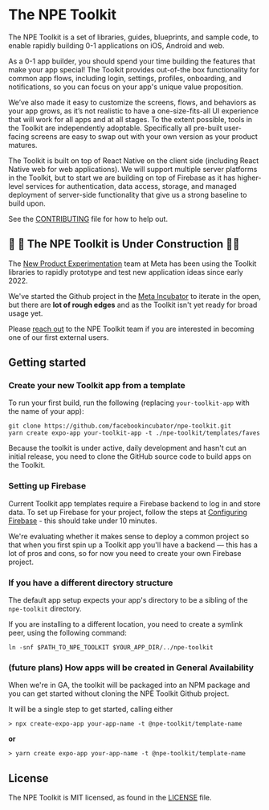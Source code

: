 # The NPE Toolkit

The NPE Toolkit is a set of libraries, guides, blueprints, and sample code, to
enable rapidly building 0-1 applications on iOS, Android and web.

As a 0-1 app builder, you should spend your time building the features that make
your app special! The Toolkit provides out-of-the box functionality for common
app flows, including login, settings, profiles, onboarding, and notifications,
so you can focus on your app's unique value proposition.

We’ve also made it easy to customize the screens, flows, and behaviors as your
app grows, as it’s not realistic to have a one-size-fits-all UI experience that
will work for all apps and at all stages. To the extent possible, tools in the
Toolkit are independently adoptable. Specifically all pre-built user-facing
screens are easy to swap out with your own version as your product matures.

The Toolkit is built on top of React Native on the client side (including React
Native web for web applications). We will support multiple server platforms in
the Toolkit, but to start we are building on top of Firebase as it has
higher-level services for authentication, data access, storage, and managed
deployment of server-side functionality that give us a strong baseline to build
upon.

See the [CONTRIBUTING](CONTRIBUTING.md) file for how to help out.

## 🚧 🚧 The NPE Toolkit is Under Construction 🚧🚧

The [New Product Experimentation](https://npe.fb.com) team at Meta has been
using the Toolkit libraries to rapidly prototype and test new application ideas
since early 2022.

We've started the Github project in the
[Meta Incubator](https://github.com/facebookincubator) to iterate in the open,
but there are **lot of rough edges** and as the Toolkit isn't yet ready for
broad usage yet.

Please [reach out](mailto:npe-toolkit-project@meta.com) to the NPE Toolkit team
if you are interested in becoming one of our first external users.

## Getting started

### Create your new Toolkit app from a template

To run your first build, run the following (replacing `your-toolkit-app` with
the name of your app):

```
git clone https://github.com/facebookincubator/npe-toolkit.git
yarn create expo-app your-toolkit-app -t ./npe-toolkit/templates/faves
```

Because the toolkit is under active, daily development and hasn't cut an initial
release, you need to clone the GitHub source code to build apps on the Toolkit.

### Setting up Firebase

Current Toolkit app templates require a Firebase backend to log in and store
data. To set up Firebase for your project, follow the steps at
[Configuring Firebase](docs/getting-started/Firebase.md) - this should take
under 10 minutes.

We're evaluating whether it makes sense to deploy a common project so that when
you first spin up a Toolkit app you'll have a backend — this has a lot of pros
and cons, so for now you need to create your own Firebase project.

### If you have a different directory structure

The default app setup expects your app's directory to be a sibling of the
`npe-toolkit` directory.

If you are installing to a different location, you need to create a symlink
peer, using the following command:

```
ln -snf $PATH_TO_NPE_TOOLKIT $YOUR_APP_DIR/../npe-toolkit
```

### (future plans) How apps will be created in General Availability

When we're in GA, the toolkit will be packaged into an NPM package and you can
get started without cloning the NPE Toolkit Github project.

It will be a single step to get started, calling either

```
> npx create-expo-app your-app-name -t @npe-toolkit/template-name
```

**or**

```
> yarn create expo-app your-app-name -t @npe-toolkit/template-name
```

## License

The NPE Toolkit is MIT licensed, as found in the [LICENSE](LICENSE) file.
